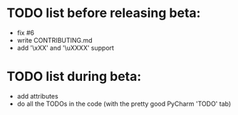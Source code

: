 # TODO list before releasing beta:
* fix #6
* write CONTRIBUTING.md
* add '\xXX' and '\uXXXX' support

# TODO list during beta:
* add attributes
* do all the TODOs in the code (with the pretty good PyCharm 'TODO' tab)
